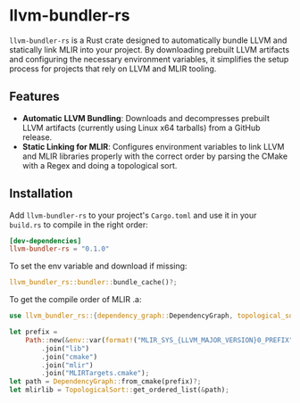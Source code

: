 # llvm-bundler-rs

`llvm-bundler-rs` is a Rust crate designed to automatically bundle LLVM and statically link MLIR into your project. By downloading prebuilt LLVM artifacts and configuring the necessary environment variables, it simplifies the setup process for projects that rely on LLVM and MLIR tooling.

## Features

- **Automatic LLVM Bundling**: Downloads and decompresses prebuilt LLVM artifacts (currently using Linux x64 tarballs) from a GitHub release.
- **Static Linking for MLIR**: Configures environment variables to link LLVM and MLIR libraries properly with the correct order by parsing the CMake with a Regex and doing a topological sort.

## Installation

Add `llvm-bundler-rs` to your project's `Cargo.toml` and use it in your `build.rs` to compile in the right order:

```toml
[dev-dependencies]
llvm-bundler-rs = "0.1.0"
```

To set the env variable and download if missing:
```rust
llvm_bundler_rs::bundler::bundle_cache()?;
```

To get the compile order of MLIR .a:
```rust
use llvm_bundler_rs::{dependency_graph::DependencyGraph, topological_sort::TopologicalSort};

let prefix =
    Path::new(&env::var(format!("MLIR_SYS_{LLVM_MAJOR_VERSION}0_PREFIX")).unwrap_or_default())
        .join("lib")
        .join("cmake")
        .join("mlir")
        .join("MLIRTargets.cmake");
let path = DependencyGraph::from_cmake(prefix)?;
let mlirlib = TopologicalSort::get_ordered_list(&path);
```
